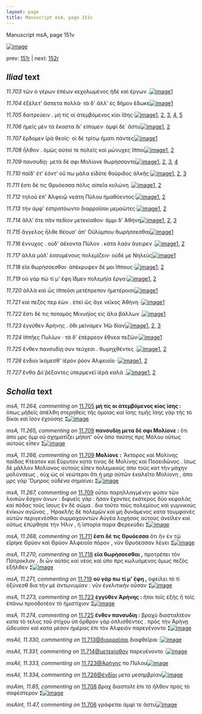```yaml
---
layout: page
title: Manuscript msA, page 151v
---
```


Manuscript msA, page 151v

[![image](http://www.homermultitext.org/iipsrv?OBJ=IIP,1.0&FIF=/project/homer/pyramidal/deepzoom/hmt/vaimg/2017a/VA151VN_0653.tif&WID=100&CVT=JPEG)](http://www.homermultitext.org/ict2/?urn=urn:cite2:hmt:vaimg.2017a:VA151VN_0653)

prev:  [151r](../151r/) | next:  [152r](../152r/)

## *Iliad* text

*11.703* <a id="11.703"/> τῶν ὁ γέρων ἐπέων κεχολωμένος ἠδὲ καὶ ἔργων .[![image](http://www.homermultitext.org/iipsrv?OBJ=IIP,1.0&FIF=/project/homer/pyramidal/deepzoom/hmt/vaimg/2017a/VA151VN_0653.tif&RGN=0.494,0.2303,0.408,0.03&WID=1000&CVT=JPEG)](http://www.homermultitext.org/ict2/?urn=urn:cite2:hmt:vaimg.2017a:VA151VN_0653@0.494,0.2303,0.408,0.03)[1](#msA_11.164)

*11.704* <a id="11.704"/> ἐξέλετ' ἄσπετα πολλὰ· τὰ δ' ἄλλ' ἐς δῆμον ἔδωκε[![image](http://www.homermultitext.org/iipsrv?OBJ=IIP,1.0&FIF=/project/homer/pyramidal/deepzoom/hmt/vaimg/2017a/VA151VN_0653.tif&RGN=0.492,0.2543,0.403,0.0225&WID=1000&CVT=JPEG)](http://www.homermultitext.org/ict2/?urn=urn:cite2:hmt:vaimg.2017a:VA151VN_0653@0.492,0.2543,0.403,0.0225)[1](#msA_11.164)

*11.705* <a id="11.705"/> δαιτρεύειν . μή τίς οἱ ἀτεμβόμενος κίοι ἴ̈σης·[![image](http://www.homermultitext.org/iipsrv?OBJ=IIP,1.0&FIF=/project/homer/pyramidal/deepzoom/hmt/vaimg/2017a/VA151VN_0653.tif&RGN=0.493,0.2738,0.381,0.0188&WID=1000&CVT=JPEG)](http://www.homermultitext.org/ict2/?urn=urn:cite2:hmt:vaimg.2017a:VA151VN_0653@0.493,0.2738,0.381,0.0188)[1](#msAil_11.325), [2](#msA_11.263), [3](#msA_11.264), [4](#msAim_11.84), [5](#msA_11.164)

*11.706* <a id="11.706"/> ἡμεῖς μὲν τὰ ἕκαστα δι' είπομεν· ἀμφὶ δὲ΄ ἄστυ[![image](http://www.homermultitext.org/iipsrv?OBJ=IIP,1.0&FIF=/project/homer/pyramidal/deepzoom/hmt/vaimg/2017a/VA151VN_0653.tif&RGN=0.497,0.2896,0.383,0.024&WID=1000&CVT=JPEG)](http://www.homermultitext.org/ict2/?urn=urn:cite2:hmt:vaimg.2017a:VA151VN_0653@0.497,0.2896,0.383,0.024)[1](#msA_11.164), [2](#msAint_11.47)

*11.707* <a id="11.707"/> ἕρδομεν ϊρὰ θεοῖς· οἱ δὲ τρίτῳ ἤματι πάντες[![image](http://www.homermultitext.org/iipsrv?OBJ=IIP,1.0&FIF=/project/homer/pyramidal/deepzoom/hmt/vaimg/2017a/VA151VN_0653.tif&RGN=0.496,0.3068,0.392,0.0263&WID=1000&CVT=JPEG)](http://www.homermultitext.org/ict2/?urn=urn:cite2:hmt:vaimg.2017a:VA151VN_0653@0.496,0.3068,0.392,0.0263)[1](#msA_11.164)

*11.708* <a id="11.708"/> ἦλθον . ὁμῶς αὐτοί τε πολεῖς καὶ μώνυχες ἵ̈πποι[![image](http://www.homermultitext.org/iipsrv?OBJ=IIP,1.0&FIF=/project/homer/pyramidal/deepzoom/hmt/vaimg/2017a/VA151VN_0653.tif&RGN=0.498,0.3271,0.384,0.024&WID=1000&CVT=JPEG)](http://www.homermultitext.org/ict2/?urn=urn:cite2:hmt:vaimg.2017a:VA151VN_0653@0.498,0.3271,0.384,0.024)[1](#msAim_11.85), [2](#msA_11.164)

*11.709* <a id="11.709"/> πανσυδίῃ· μετὰ δέ σφι Μολίονε θωρήσσοντο[![image](http://www.homermultitext.org/iipsrv?OBJ=IIP,1.0&FIF=/project/homer/pyramidal/deepzoom/hmt/vaimg/2017a/VA151VN_0653.tif&RGN=0.494,0.3488,0.36,0.0218&WID=1000&CVT=JPEG)](http://www.homermultitext.org/ict2/?urn=urn:cite2:hmt:vaimg.2017a:VA151VN_0653@0.494,0.3488,0.36,0.0218)[1](#msA_11.265), [2](#msA_11.267), [3](#msA_11.164), [4](#msA_11.266)

*11.710* <a id="11.710"/> παῖδ' έτ' ἐόντ' οὔ πω μάλα εἰδότε θούριδος ἀλκῆς·[![image](http://www.homermultitext.org/iipsrv?OBJ=IIP,1.0&FIF=/project/homer/pyramidal/deepzoom/hmt/vaimg/2017a/VA151VN_0653.tif&RGN=0.493,0.3668,0.419,0.0255&WID=1000&CVT=JPEG)](http://www.homermultitext.org/ict2/?urn=urn:cite2:hmt:vaimg.2017a:VA151VN_0653@0.493,0.3668,0.419,0.0255)[1](#msAil_11.328), [2](#msAil_11.327), [3](#msA_11.164)

*11.711* <a id="11.711"/> ἔστι δέ τις Θρυόεσσα πόλις αἰπεῖα κολώνη .[![image](http://www.homermultitext.org/iipsrv?OBJ=IIP,1.0&FIF=/project/homer/pyramidal/deepzoom/hmt/vaimg/2017a/VA151VN_0653.tif&RGN=0.492,0.3856,0.375,0.0225&WID=1000&CVT=JPEG)](http://www.homermultitext.org/ict2/?urn=urn:cite2:hmt:vaimg.2017a:VA151VN_0653@0.492,0.3856,0.375,0.0225)[1](#msA_11.268), [2](#msA_11.164)

*11.712* <a id="11.712"/> τηλοῦ ἐπ' Ἀλφειῷ νεάτη Πύλου ἠμαθόεντος·[![image](http://www.homermultitext.org/iipsrv?OBJ=IIP,1.0&FIF=/project/homer/pyramidal/deepzoom/hmt/vaimg/2017a/VA151VN_0653.tif&RGN=0.493,0.4044,0.398,0.027&WID=1000&CVT=JPEG)](http://www.homermultitext.org/ict2/?urn=urn:cite2:hmt:vaimg.2017a:VA151VN_0653@0.493,0.4044,0.398,0.027)[1](#msAil_11.329), [2](#msA_11.164)

*11.713* <a id="11.713"/> τὴν ἀμφ' ἐστρατόωντο διαρραῖσαι μεμαῶτες·[![image](http://www.homermultitext.org/iipsrv?OBJ=IIP,1.0&FIF=/project/homer/pyramidal/deepzoom/hmt/vaimg/2017a/VA151VN_0653.tif&RGN=0.491,0.4239,0.399,0.0255&WID=1000&CVT=JPEG)](http://www.homermultitext.org/ict2/?urn=urn:cite2:hmt:vaimg.2017a:VA151VN_0653@0.491,0.4239,0.399,0.0255)[1](#msAil_11.330), [2](#msA_11.164)

*11.714* <a id="11.714"/> ἂλλ' ὅτε πᾶν πεδίον μετεκίαθον· ἄμμι δ' Ἀθήνη[![image](http://www.homermultitext.org/iipsrv?OBJ=IIP,1.0&FIF=/project/homer/pyramidal/deepzoom/hmt/vaimg/2017a/VA151VN_0653.tif&RGN=0.488,0.4419,0.409,0.0285&WID=1000&CVT=JPEG)](http://www.homermultitext.org/ict2/?urn=urn:cite2:hmt:vaimg.2017a:VA151VN_0653@0.488,0.4419,0.409,0.0285)[1](#msA_11.269), [2](#msAil_11.331), [3](#msA_11.164)

*11.715* <a id="11.715"/> ἄγγελος ἦλθε θέουσ' ἀπ' Οὐλύμπου θωρήσσεσθαι[![image](http://www.homermultitext.org/iipsrv?OBJ=IIP,1.0&FIF=/project/homer/pyramidal/deepzoom/hmt/vaimg/2017a/VA151VN_0653.tif&RGN=0.488,0.4614,0.394,0.0248&WID=1000&CVT=JPEG)](http://www.homermultitext.org/ict2/?urn=urn:cite2:hmt:vaimg.2017a:VA151VN_0653@0.488,0.4614,0.394,0.0248)[1](#msA_11.164)

*11.716* <a id="11.716"/> ἔννυχος . οὐδ' ἀἕκοντα Πύλον . κάτα λαὸν ἄγειρεν .[![image](http://www.homermultitext.org/iipsrv?OBJ=IIP,1.0&FIF=/project/homer/pyramidal/deepzoom/hmt/vaimg/2017a/VA151VN_0653.tif&RGN=0.488,0.4801,0.428,0.0248&WID=1000&CVT=JPEG)](http://www.homermultitext.org/ict2/?urn=urn:cite2:hmt:vaimg.2017a:VA151VN_0653@0.488,0.4801,0.428,0.0248)[1](#msAil_11.332), [2](#msA_11.164)

*11.717* <a id="11.717"/> ἀλλὰ μάλ' ἐσσυμένους πολεμίζειν· οὐδέ με Νηλεὺς[![image](http://www.homermultitext.org/iipsrv?OBJ=IIP,1.0&FIF=/project/homer/pyramidal/deepzoom/hmt/vaimg/2017a/VA151VN_0653.tif&RGN=0.491,0.4981,0.427,0.0255&WID=1000&CVT=JPEG)](http://www.homermultitext.org/ict2/?urn=urn:cite2:hmt:vaimg.2017a:VA151VN_0653@0.491,0.4981,0.427,0.0255)[1](#msA_11.164)

*11.718* <a id="11.718"/> εἴα θωρήσσεσθαι· ἀπέκρυψεν δέ μοι ἵ̈ππους·[![image](http://www.homermultitext.org/iipsrv?OBJ=IIP,1.0&FIF=/project/homer/pyramidal/deepzoom/hmt/vaimg/2017a/VA151VN_0653.tif&RGN=0.492,0.5176,0.388,0.0218&WID=1000&CVT=JPEG)](http://www.homermultitext.org/ict2/?urn=urn:cite2:hmt:vaimg.2017a:VA151VN_0653@0.492,0.5176,0.388,0.0218)[1](#msA_11.270), [2](#msA_11.164)

*11.719* <a id="11.719"/> οὐ γάρ πώ τί μ' ἔφη ἴ̈δμεν πολεμήϊα ἔργα·[![image](http://www.homermultitext.org/iipsrv?OBJ=IIP,1.0&FIF=/project/homer/pyramidal/deepzoom/hmt/vaimg/2017a/VA151VN_0653.tif&RGN=0.494,0.5356,0.392,0.0285&WID=1000&CVT=JPEG)](http://www.homermultitext.org/ict2/?urn=urn:cite2:hmt:vaimg.2017a:VA151VN_0653@0.494,0.5356,0.392,0.0285)[1](#msA_11.271), [2](#msA_11.164)

*11.720* <a id="11.720"/> ἀλλὰ καὶ ὧς ἱ̈ππεῦσι μετέπρεπον ἡμετέροισι[![image](http://www.homermultitext.org/iipsrv?OBJ=IIP,1.0&FIF=/project/homer/pyramidal/deepzoom/hmt/vaimg/2017a/VA151VN_0653.tif&RGN=0.489,0.5544,0.386,0.0248&WID=1000&CVT=JPEG)](http://www.homermultitext.org/ict2/?urn=urn:cite2:hmt:vaimg.2017a:VA151VN_0653@0.489,0.5544,0.386,0.0248)[1](#msA_11.164)

*11.721* <a id="11.721"/> καὶ πεζός περ ἐὼν . ἐπεὶ ὣς ἄγε νεῖκος Ἀθήνη ·[![image](http://www.homermultitext.org/iipsrv?OBJ=IIP,1.0&FIF=/project/homer/pyramidal/deepzoom/hmt/vaimg/2017a/VA151VN_0653.tif&RGN=0.492,0.5724,0.407,0.0255&WID=1000&CVT=JPEG)](http://www.homermultitext.org/ict2/?urn=urn:cite2:hmt:vaimg.2017a:VA151VN_0653@0.492,0.5724,0.407,0.0255)[1](#msA_11.164)

*11.722* <a id="11.722"/> ἔστι δέ τις ποταμὸς Μινυήϊος εἰς ἅλα βάλλων .[![image](http://www.homermultitext.org/iipsrv?OBJ=IIP,1.0&FIF=/project/homer/pyramidal/deepzoom/hmt/vaimg/2017a/VA151VN_0653.tif&RGN=0.493,0.5911,0.391,0.0225&WID=1000&CVT=JPEG)](http://www.homermultitext.org/ict2/?urn=urn:cite2:hmt:vaimg.2017a:VA151VN_0653@0.493,0.5911,0.391,0.0225)[1](#msA_11.164)

*11.723* <a id="11.723"/> ἐγγύθεν Ἀρήνης . ὅθι μείναμεν Ἠῶ δῖαν[![image](http://www.homermultitext.org/iipsrv?OBJ=IIP,1.0&FIF=/project/homer/pyramidal/deepzoom/hmt/vaimg/2017a/VA151VN_0653.tif&RGN=0.493,0.6107,0.374,0.0255&WID=1000&CVT=JPEG)](http://www.homermultitext.org/ict2/?urn=urn:cite2:hmt:vaimg.2017a:VA151VN_0653@0.493,0.6107,0.374,0.0255)[1](#msAil_11.333), [2](#msA_11.273), [3](#msA_11.164)

*11.724* <a id="11.724"/> ἱ̈ππῆες Πυλίων · τά δ' ἐπέρρεον ἔθνεα πεζῶν·[![image](http://www.homermultitext.org/iipsrv?OBJ=IIP,1.0&FIF=/project/homer/pyramidal/deepzoom/hmt/vaimg/2017a/VA151VN_0653.tif&RGN=0.498,0.6279,0.41,0.0315&WID=1000&CVT=JPEG)](http://www.homermultitext.org/ict2/?urn=urn:cite2:hmt:vaimg.2017a:VA151VN_0653@0.498,0.6279,0.41,0.0315)[1](#msA_11.164)

*11.725* <a id="11.725"/> ἔνθεν πανσυδίῃ συν τεύχεσι . θωρηχθέντες .[![image](http://www.homermultitext.org/iipsrv?OBJ=IIP,1.0&FIF=/project/homer/pyramidal/deepzoom/hmt/vaimg/2017a/VA151VN_0653.tif&RGN=0.501,0.6489,0.391,0.0263&WID=1000&CVT=JPEG)](http://www.homermultitext.org/ict2/?urn=urn:cite2:hmt:vaimg.2017a:VA151VN_0653@0.501,0.6489,0.391,0.0263)[1](#msA_11.274), [2](#msA_11.164)

*11.726* <a id="11.726"/> ένδιοι ϊκόμεσθ' ἱ̈ερὸν ῥόον Ἀλφειοῖο ·[![image](http://www.homermultitext.org/iipsrv?OBJ=IIP,1.0&FIF=/project/homer/pyramidal/deepzoom/hmt/vaimg/2017a/VA151VN_0653.tif&RGN=0.502,0.6669,0.337,0.024&WID=1000&CVT=JPEG)](http://www.homermultitext.org/ict2/?urn=urn:cite2:hmt:vaimg.2017a:VA151VN_0653@0.502,0.6669,0.337,0.024)[1](#msAil_11.334), [2](#msA_11.164)

*11.727* <a id="11.727"/> ἔνθα Διὶ̈ ῥέξαντες ὑπερμενεῖ ἱ̈ερὰ καλὰ .[![image](http://www.homermultitext.org/iipsrv?OBJ=IIP,1.0&FIF=/project/homer/pyramidal/deepzoom/hmt/vaimg/2017a/VA151VN_0653.tif&RGN=0.498,0.6812,0.363,0.0323&WID=1000&CVT=JPEG)](http://www.homermultitext.org/ict2/?urn=urn:cite2:hmt:vaimg.2017a:VA151VN_0653@0.498,0.6812,0.363,0.0323)[1](#msAext_11.16), [2](#msA_11.164)

## *Scholia* text

*msA, 11.264, commenting on* [11.705](#11.705)  <a id="msA_11.264"/> **μή τίς οι ἀτεμβόμενος κίος ἴσης :** ὅπως μῆδεῖς ἀπέλθη στερηθεὶς τῆς ὁμοίας καὶ ἴσης τιμῆς ἴσης γὰρ τῆς τὸ δίκαι καὶ ἴσον ἐχούσης ⁑[![image](http://www.homermultitext.org/iipsrv?OBJ=IIP,1.0&FIF=/project/homer/pyramidal/deepzoom/hmt/vaimg/2017a/VA151VN_0653.tif&RGN=0.224,0.1455,0.714,0.0353&WID=1000&CVT=JPEG)](http://www.homermultitext.org/ict2/?urn=urn:cite2:hmt:vaimg.2017a:VA151VN_0653@0.224,0.1455,0.714,0.0353)

*msA, 11.265, commenting on* [11.709](#11.709)  <a id="msA_11.265"/> **πανσυδίῃ μετα δέ σφι Μολίονε :** ὅτι ἀπο μρς ὅμρ οὐ σχηματίζει μήποτ' οὖν ἀπο ταύτης πρς Μόλου οὕτως αὐτοὺς εἶπεν ⁑[![image](http://www.homermultitext.org/iipsrv?OBJ=IIP,1.0&FIF=/project/homer/pyramidal/deepzoom/hmt/vaimg/2017a/VA151VN_0653.tif&RGN=0.226,0.1583,0.697,0.0368&WID=1000&CVT=JPEG)](http://www.homermultitext.org/ict2/?urn=urn:cite2:hmt:vaimg.2017a:VA151VN_0653@0.226,0.1583,0.697,0.0368)

*msA, 11.266, commenting on* [11.709](#11.709)  <a id="msA_11.266"/> **Μολίονε :** Ἄκτορος καὶ Μολίνης παίδας Κτέατον καὶ Εύρυτον κατά τινας δὲ Μολίνης καὶ Ποσειδῶνος . ἴσως δὲ μᾶλλον Μολίονος αὐτοὺς εἶπεν πολεμικοὺς ἀπο τοὺς κατ τὴν μάχην μολύνσεως , οὐχ ὡς οἱ νεώτεροι ὅτι ἡ μηρ αὐτῶν ἐκαλεῖτο Μολίονη , ἀπο μρς γὰρ Ὅμηρος οὐδένα σημαίνει ⁑[![image](http://www.homermultitext.org/iipsrv?OBJ=IIP,1.0&FIF=/project/homer/pyramidal/deepzoom/hmt/vaimg/2017a/VA151VN_0653.tif&RGN=0.228,0.171,0.697,0.045&WID=1000&CVT=JPEG)](http://www.homermultitext.org/ict2/?urn=urn:cite2:hmt:vaimg.2017a:VA151VN_0653@0.228,0.171,0.697,0.045)

*msA, 11.267, commenting on* [11.709](#11.709)  <a id="msA_11.267"/> οὗτοι παρηλλαγμένην φύσιν τῶν λοιπῶν ἔσχον ἀνων : διφυεῖς γὰρ : ῆσαν ἔχοντες ἑκάτερος δύο κεφαλὰς καὶ πόδας τοὺς ἴσους ἓν δὲ σῶμα . δια τοῦτο τοὺς πολεμίους καὶ γυμνικοὺς ἑνίκων αγῶνας , Ἡρακλῆς δὲ πολεμῶν καὶ μη δυνάμενος κατα τουμφανὲς αὐτῶν περιγενέσθαι συμμαχούντών Αὐγέα λοχήσας αὐτοὺς ἀνεῖλεν καὶ οὕτως ἐπύρθησε τὴν Ήλιν , ἡ ϊστορία παρα Φερεκύδει ⁑[![image](http://www.homermultitext.org/iipsrv?OBJ=IIP,1.0&FIF=/project/homer/pyramidal/deepzoom/hmt/vaimg/2017a/VA151VN_0653.tif&RGN=0.228,0.1905,0.697,0.081&WID=1000&CVT=JPEG)](http://www.homermultitext.org/ict2/?urn=urn:cite2:hmt:vaimg.2017a:VA151VN_0653@0.228,0.1905,0.697,0.081)

*msA, 11.268, commenting on* [11.711](#11.711)  <a id="msA_11.268"/> **ἔστι δέ τις Θρυόεσσα** ὅτι ἣν ἐν τῷ εἴρηκε Θρύον καὶ Θρύον Ἀλφειοῖο πόρον , νῦν Θρυόεσσαν λέγει ⁑[![image](http://www.homermultitext.org/iipsrv?OBJ=IIP,1.0&FIF=/project/homer/pyramidal/deepzoom/hmt/vaimg/2017a/VA151VN_0653.tif&RGN=0.227,0.2618,0.225,0.0443&WID=1000&CVT=JPEG)](http://www.homermultitext.org/ict2/?urn=urn:cite2:hmt:vaimg.2017a:VA151VN_0653@0.227,0.2618,0.225,0.0443)

*msA, 11.270, commenting on* [11.718](#11.718)  <a id="msA_11.270"/> **εἴα θωρήσσεσθαι ,** προτρέπει τὸν Πάτροκλον . δι ὦν αὐτὸς καὶ νέος καὶ ὑπο πρς κωλυόμενος ὅμως πεζὸς ἐξῆλθεν ⁑[![image](http://www.homermultitext.org/iipsrv?OBJ=IIP,1.0&FIF=/project/homer/pyramidal/deepzoom/hmt/vaimg/2017a/VA151VN_0653.tif&RGN=0.228,0.3953,0.231,0.048&WID=1000&CVT=JPEG)](http://www.homermultitext.org/ict2/?urn=urn:cite2:hmt:vaimg.2017a:VA151VN_0653@0.228,0.3953,0.231,0.048)

*msA, 11.271, commenting on* [11.719](#11.719)  <a id="msA_11.271"/> **οὐ γάρ πω τί μ' ἔφη ,** ὀφείλει τὸ τί ὀξύνεσθ δια τὴν μέ ἀντωνυμίαν : νῦν ἐγκλιτικὴν οὖσαν ⁑[![image](http://www.homermultitext.org/iipsrv?OBJ=IIP,1.0&FIF=/project/homer/pyramidal/deepzoom/hmt/vaimg/2017a/VA151VN_0653.tif&RGN=0.226,0.4276,0.24,0.048&WID=1000&CVT=JPEG)](http://www.homermultitext.org/ict2/?urn=urn:cite2:hmt:vaimg.2017a:VA151VN_0653@0.226,0.4276,0.24,0.048)

*msA, 11.273, commenting on* [11.723](#11.723)  <a id="msA_11.273"/> **ἐγγύθεν Ἀρήνης :** ἤτοι τοῖς ἑξῆς ἢ τοῖς ἐπάνω προσδοτέον τὸ ἡμιστίχιον ⁑[![image](http://www.homermultitext.org/iipsrv?OBJ=IIP,1.0&FIF=/project/homer/pyramidal/deepzoom/hmt/vaimg/2017a/VA151VN_0653.tif&RGN=0.226,0.5386,0.24,0.036&WID=1000&CVT=JPEG)](http://www.homermultitext.org/ict2/?urn=urn:cite2:hmt:vaimg.2017a:VA151VN_0653@0.226,0.5386,0.24,0.036)

*msA, 11.274, commenting on* [11.725](#11.725)  <a id="msA_11.274"/> **ἔνθεν πανσυδίη :** βραχὺ διασταλτέον κατα τὸ τελος τοῦ στίχου ὑπ ὅρθρον γὰρ ὁπλισθέντες . πρὸς τὴν Ἀρήνῃ ὤδευσαν καὶ κατα μέσον ἡμέρας ἐπι τὸν Αλφειὸν παρεγένοντο ⁑[![image](http://www.homermultitext.org/iipsrv?OBJ=IIP,1.0&FIF=/project/homer/pyramidal/deepzoom/hmt/vaimg/2017a/VA151VN_0653.tif&RGN=0.224,0.5701,0.24,0.0713&WID=1000&CVT=JPEG)](http://www.homermultitext.org/ict2/?urn=urn:cite2:hmt:vaimg.2017a:VA151VN_0653@0.224,0.5701,0.24,0.0713)

*msAil, 11.330, commenting on* [11.713@διαρραῖσαι](#11.713@διαρραῖσαι)  <a id="msAil_11.330"/> διαφθεῖραι :[![image](http://www.homermultitext.org/iipsrv?OBJ=IIP,1.0&FIF=/project/homer/pyramidal/deepzoom/hmt/vaimg/2017a/VA151VN_0653.tif&RGN=0.722,0.4179,0.059,0.0158&WID=1000&CVT=JPEG)](http://www.homermultitext.org/ict2/?urn=urn:cite2:hmt:vaimg.2017a:VA151VN_0653@0.722,0.4179,0.059,0.0158)

*msAil, 11.331, commenting on* [11.714@μετεκίαθον](#11.714@μετεκίαθον)  <a id="msAil_11.331"/> παρεγένοντο :[![image](http://www.homermultitext.org/iipsrv?OBJ=IIP,1.0&FIF=/project/homer/pyramidal/deepzoom/hmt/vaimg/2017a/VA151VN_0653.tif&RGN=0.694,0.4374,0.063,0.0158&WID=1000&CVT=JPEG)](http://www.homermultitext.org/ict2/?urn=urn:cite2:hmt:vaimg.2017a:VA151VN_0653@0.694,0.4374,0.063,0.0158)

*msAil, 11.333, commenting on* [11.723@Ἀρήνης](#11.723@Ἀρήνης)  <a id="msAil_11.333"/> πο Πύλου[![image](http://www.homermultitext.org/iipsrv?OBJ=IIP,1.0&FIF=/project/homer/pyramidal/deepzoom/hmt/vaimg/2017a/VA151VN_0653.tif&RGN=0.587,0.6054,0.042,0.0165&WID=1000&CVT=JPEG)](http://www.homermultitext.org/ict2/?urn=urn:cite2:hmt:vaimg.2017a:VA151VN_0653@0.587,0.6054,0.042,0.0165)

*msAil, 11.334, commenting on* [11.726@ένδῑοι](#11.726@ένδῑοι)  <a id="msAil_11.334"/> μετα μεσημβρίαν[![image](http://www.homermultitext.org/iipsrv?OBJ=IIP,1.0&FIF=/project/homer/pyramidal/deepzoom/hmt/vaimg/2017a/VA151VN_0653.tif&RGN=0.559,0.6647,0.081,0.0113&WID=1000&CVT=JPEG)](http://www.homermultitext.org/ict2/?urn=urn:cite2:hmt:vaimg.2017a:VA151VN_0653@0.559,0.6647,0.081,0.0113)

*msAim, 11.85, commenting on* [11.708](#11.708)  <a id="msAim_11.85"/> βραχ διασταλτ ἐπι τὸ ῆλθον πρὸς τὸ σαφέστερον ⁑[![image](http://www.homermultitext.org/iipsrv?OBJ=IIP,1.0&FIF=/project/homer/pyramidal/deepzoom/hmt/vaimg/2017a/VA151VN_0653.tif&RGN=0.449,0.3293,0.045,0.0578&WID=1000&CVT=JPEG)](http://www.homermultitext.org/ict2/?urn=urn:cite2:hmt:vaimg.2017a:VA151VN_0653@0.449,0.3293,0.045,0.0578)

*msAint, 11.47, commenting on* [11.706](#11.706)  <a id="msAint_11.47"/> γράφεται ἀμφί τε ἄστυ[![image](http://www.homermultitext.org/iipsrv?OBJ=IIP,1.0&FIF=/project/homer/pyramidal/deepzoom/hmt/vaimg/2017a/VA151VN_0653.tif&RGN=0.863,0.2813,0.067,0.0195&WID=1000&CVT=JPEG)](http://www.homermultitext.org/ict2/?urn=urn:cite2:hmt:vaimg.2017a:VA151VN_0653@0.863,0.2813,0.067,0.0195)